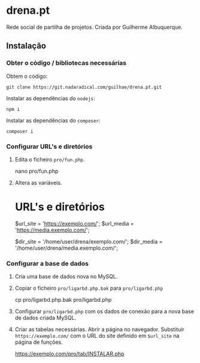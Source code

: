 # drena.pt

Rede social de partilha de projetos.
Criada por Guilherme Albuquerque.

## Instalação

### Obter o código / bibliotecas necessárias

Obtem o código:

    git clone https://git.nadaradical.com/guilhae/drena.pt.git

Instalar as dependências do `nodejs`:

    npm i

Instalar as dependências do `composer`:

    composer i

### Configurar URL's e diretórios

1. Edita o ficheiro `pro/fun.php`.

    nano pro/fun.php

2. Altera as variáveis.

    # URL's e diretórios
    $url_site	= 'https://exemplo.com/';
    $url_media	= 'https://media.exemplo.com/';

    $dir_site	= '/home/user/drena/exemplo.com/';
    $dir_media	= '/home/user/drena/media.exemplo.com/';

### Configurar a base de dados

1. Cria uma base de dados nova no MySQL.

2. Copiar o ficheiro `pro/ligarbd.php.bak` para `pro/ligarbd.php`

    cp pro/ligarbd.php.bak pro/ligarbd.php

3. Configurar `pro/ligarbd.php` com os dados de conexão para a nova base de dados criada MySQL.

4. Criar as tabelas necessárias.
Abrir a página no navegador. Substituir `https://exemplo.com/` com o URL do site definido em `$url_site` na página de funções.

    https://exemplo.com/pro/tab/INSTALAR.php